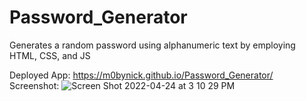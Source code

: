 # Password_Generator
Generates a random password using alphanumeric text by employing HTML, CSS, and JS

Deployed App: https://m0bynick.github.io/Password_Generator/
Screenshot: ![Screen Shot 2022-04-24 at 3 10 29 PM](https://user-images.githubusercontent.com/99768169/164992765-248d1e94-76ac-4177-83e8-583906043a0b.png)
